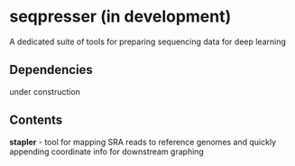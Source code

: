 # seqpresser (in development)
A dedicated suite of tools for preparing sequencing data for deep learning

## Dependencies

under construction

## Contents

**stapler** - tool for mapping SRA reads to reference genomes and quickly appending coordinate info for downstream graphing


